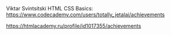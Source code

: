 Viktar Svintsitski
HTML CSS Basics: https://www.codecademy.com/users/totally_jetalai/achievements

https://htmlacademy.ru/profile/id1017355/achievements